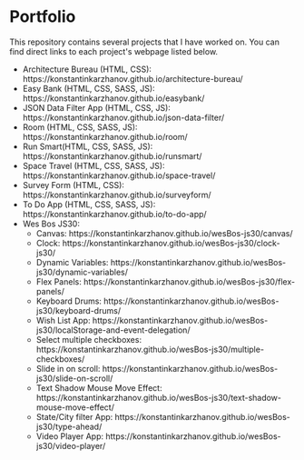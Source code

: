 <h1>Portfolio</h1>
<p>This repository contains several projects that I have worked on. You can find direct links to each project's webpage listed below.</p>
<ul>
  <li>Architecture Bureau (HTML, CSS): https://konstantinkarzhanov.github.io/architecture-bureau/</li>
  <li>Easy Bank (HTML, CSS, SASS, JS): https://konstantinkarzhanov.github.io/easybank/</li>
  <li>JSON Data Filter App (HTML, CSS, JS): https://konstantinkarzhanov.github.io/json-data-filter/</li>
  <li>Room (HTML, CSS, SASS, JS): https://konstantinkarzhanov.github.io/room/</li>
  <li>Run Smart(HTML, CSS, SASS, JS): https://konstantinkarzhanov.github.io/runsmart/</li>
  <li>Space Travel (HTML, CSS, SASS, JS): https://konstantinkarzhanov.github.io/space-travel/</li>
  <li>Survey Form (HTML, CSS): https://konstantinkarzhanov.github.io/surveyform/</li>
  <li>To Do App (HTML, CSS, SASS, JS): https://konstantinkarzhanov.github.io/to-do-app/</li>
  <li>Wes Bos JS30:
    <ul>
      <li>Canvas: https://konstantinkarzhanov.github.io/wesBos-js30/canvas/</li>
      <li>Clock: https://konstantinkarzhanov.github.io/wesBos-js30/clock-js30/</li>
      <li>Dynamic Variables: https://konstantinkarzhanov.github.io/wesBos-js30/dynamic-variables/</li>
      <li>Flex Panels: https://konstantinkarzhanov.github.io/wesBos-js30/flex-panels/</li>
      <li>Keyboard Drums: https://konstantinkarzhanov.github.io/wesBos-js30/keyboard-drums/</li>
      <li>Wish List App: https://konstantinkarzhanov.github.io/wesBos-js30/localStorage-and-event-delegation/</li>
      <li>Select multiple checkboxes: https://konstantinkarzhanov.github.io/wesBos-js30/multiple-checkboxes/</li>
      <li>Slide in on scroll: https://konstantinkarzhanov.github.io/wesBos-js30/slide-on-scroll/</li>
      <li>Text Shadow Mouse Move Effect: https://konstantinkarzhanov.github.io/wesBos-js30/text-shadow-mouse-move-effect/</li>
      <li>State/City filter App: https://konstantinkarzhanov.github.io/wesBos-js30/type-ahead/</li>
      <li>Video Player App: https://konstantinkarzhanov.github.io/wesBos-js30/video-player/</li>
    </ul>
  </li>
</ul>

